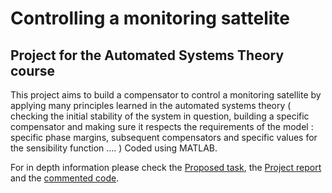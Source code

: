 # Controlling a monitoring sattelite
## Project for the Automated Systems Theory course
This project aims to build a compensator to control a monitoring satellite by applying many principles learned in the automated systems theory ( checking the initial stability of the system in question, building a specific compensator and making sure it respects the requirements of the model : specific phase margins, subsequent compensators and specific values for the sensibility function .... )
Coded using MATLAB.

For in depth information please check the [Proposed task](https://github.com/zuch3e/satelliteControl/blob/main/Cerinta.pdf), the [Project report](https://github.com/zuch3e/satelliteControl/blob/main/DanielAndrei_Neleptcu_323_AA.pdf) and the [commented code](https://github.com/zuch3e/satelliteControl/blob/main/DanielAndrei_Neleptcu_323_AA.m).

